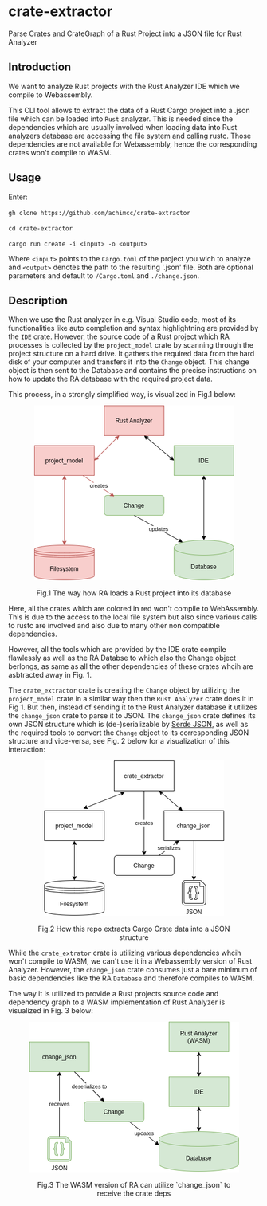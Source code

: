 # crate-extractor

Parse Crates and CrateGraph of a Rust Project into a JSON file for Rust Analyzer

## Introduction

We want to analyze Rust projects with the Rust Analyzer IDE which we compile to Webassembly.

This CLI tool allows to extract the data of a Rust Cargo project into a .json file which can be loaded into `Rust` analyzer. This is needed since the dependencies which are usually involved when loading data into Rust analyzers database are accessing the file system and calling rustc. Those dependencies are not available for Webassembly, hence the corresponding crates won't compile to WASM.

## Usage

Enter:

`gh clone https://github.com/achimcc/crate-extractor`

`cd crate-extractor`

`cargo run create -i <input> -o <output>`

Where `<input>` points to the `Cargo.toml` of the project you wich to analyze and `<output>` denotes the path to the resulting '.json' file. Both are optional parameters and default to `/Cargo.toml` and `./change.json`.

## Description

When we use the Rust analyzer in e.g. Visual Studio code, most of its functionalities like auto completion and syntax highlightning are provided by the `IDE` crate. However, the source code of a Rust project which RA processes is collected by the `project_model` crate by scanning through the project structure on a hard drive. It gathers the required data from the hard disk of your computer and transfers it into the `Change` object. This change object is then sent to the Database and contains the precise instructions on how to update the RA database with the required project data.

This process, in a strongly simplified way, is visualized in Fig.1 below:

<figure>
<p align="center">
  <img src="architecture1.png" alt="Rust Analyzer">
  <figcaption><p align="center">Fig.1 The way how RA loads a  Rust project into its database</p></figcaption>
  </p>
</figure>

Here, all the crates which are colored in red won't compile to WebAssembly. This is due to the access to the local file system but also since various calls to rustc are involved and also due to many other non compatible dependencies.

However, all the tools which are provided by the IDE crate compile flawlessly as well as the RA Databse to which also the Change object berlongs, as same as all the other dependencies of these crates whcih are asbtracted away in Fig. 1.

The `crate_extractor` crate is creating the `Change` object by utilizing the `project_model` crate in a similar way then the `Rust Analyzer` crate does it in Fig 1. But then, instead of sending it to the Rust Analyzer database it utilizes the `change_json` crate to parse it to JSON. The `change_json` crate defines its own JSON structure which is (de-)serializable by [Serde JSON](https://github.com/serde-rs/json), as well as the required tools to convert the `Change` object to its corresponding JSON structure and vice-versa, see Fig. 2 below for a visualization of this interaction:

<figure>
<p align="center">
  <img src="architecture2.png" alt="Cli Tool">
  <figcaption><p align="center">Fig.2 How this repo extracts Cargo Crate data into a JSON structure</p></figcaption>
  </p>
</figure>

While the `crate_extrator` crate is utilizing various dependencies whcih won't compile to WASM, we can't use it in a Webassembly version of Rust Analyzer. However, the `change_json` crate consumes just a bare minimum of basic dependencies like the RA `Database` and therefore compiles to WASM.

The way it is utilized to provide a Rust projects source code and dependency graph to a WASM implementation of Rust Analyzer is visualized in Fig. 3 below:

<figure>
<p align="center">
  <img src="architecture3.png" alt="WASM Setup for RA">
  <figcaption><p align="center">Fig.3 The WASM version of RA can utilize `change_json` to receive the crate deps</p></figcaption>
  </p>
</figure>
